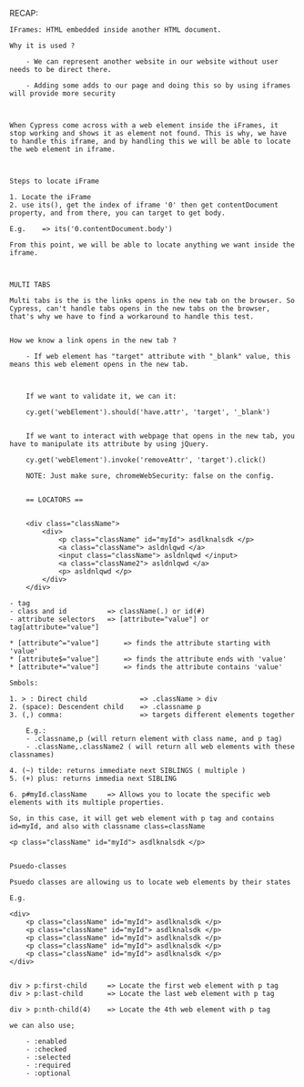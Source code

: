 
RECAP:



	IFrames: HTML embedded inside another HTML document. 

	Why it is used ?

		- We can represent another website in our website without user needs to be direct there.

		- Adding some adds to our page and doing this so by using iframes will provide more security



	When Cypress come across with a web element inside the iFrames, it stop working and shows it as element not found. This is why, we have to handle this iframe, and by handling this we will be able to locate the web element in iframe.



	Steps to locate iFrame

	1. Locate the iFrame
	2. use its(), get the index of iframe '0' then get contentDocument property, and from there, you can target to get body.

	E.g.	=> its('0.contentDocument.body')

	From this point, we will be able to locate anything we want inside the iframe.



	MULTI TABS

	Multi tabs is the is the links opens in the new tab on the browser. So Cypress, can't handle tabs opens in the new tabs on the browser, that's why we have to find a workaround to handle this test.


	How we know a link opens in the new tab ?

		- If web element has "target" attribute with "_blank" value, this means this web element opens in the new tab.



		If we want to validate it, we can it:

		cy.get('webElement').should('have.attr', 'target', '_blank')


		If we want to interact with webpage that opens in the new tab, you have to manipulate its attribute by using jQuery.

		cy.get('webElement').invoke('removeAttr', 'target').click()

		NOTE: Just make sure, chromeWebSecurity: false on the config.


		== LOCATORS == 


		<div class="className">
			<div>
				<p class="className" id="myId"> asdlknalsdk </p>
				<a class="className"> asldnlqwd </a>
				<input class="className"> asldnlqwd </input>
				<a class="className2"> asldnlqwd </a>
				<p> asldnlqwd </p>
			</div>
		</div>

	- tag
	- class and id 			=> className(.) or id(#)
	- attribute selectors 	=> [attribute="value"] or tag[attribute="value"]

	* [attribute^="value"]		=> finds the attribute starting with 'value'
	* [attribute$="value"]		=> finds the attribute ends with 'value'
	* [attribute*="value"]		=> finds the attribute contains 'value'

	Smbols:

	1. > : Direct child				=> .className > div
	2. (space): Descendent child	=> .classname p
	3. (,) comma: 					=> targets different elements together

		E.g.: 
		- .classname,p (will return element with class name, and p tag)
		- .className,.className2 ( will return all web elements with these classnames)

	4. (~) tilde: returns immediate next SIBLINGS ( multiple )
	5. (+) plus: returns immedia next SIBLING

	6. p#myId.className		=> Allows you to locate the specific web elements with its multiple properties.

	So, in this case, it will get web element with p tag and contains id=myId, and also with classname class=className

	<p class="className" id="myId"> asdlknalsdk </p>


	Psuedo-classes

	Psuedo classes are allowing us to locate web elements by their states

	E.g.

	<div>
		<p class="className" id="myId"> asdlknalsdk </p>
		<p class="className" id="myId"> asdlknalsdk </p>
		<p class="className" id="myId"> asdlknalsdk </p>
		<p class="className" id="myId"> asdlknalsdk </p>
		<p class="className" id="myId"> asdlknalsdk </p>
	</div>


	div > p:first-child 	=> Locate the first web element with p tag
	div > p:last-child 		=> Locate the last web element with p tag

	div > p:nth-child(4) 	=> Locate the 4th web element with p tag

	we can also use;

		- :enabled
		- :checked
		- :selected
		- :required
		- :optional











